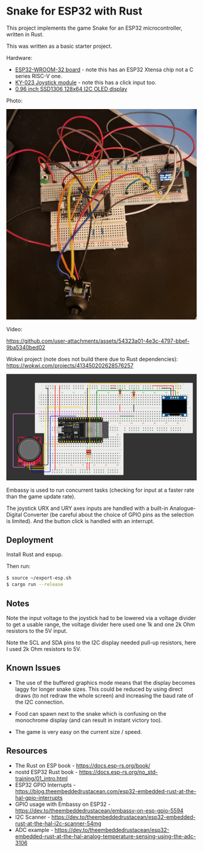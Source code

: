 # Snake for ESP32 with Rust

This project implements the game Snake for an ESP32 microcontroller,
written in Rust.

This was written as a basic starter project.

Hardware:
- [ESP32-WROOM-32 board](https://www.az-delivery.de/en/products/esp32-developmentboard) - note this has an ESP32 Xtensa chip not a C series RISC-V one.
- [KY-023 Joystick module](https://www.az-delivery.de/en/products/joystick-modul) - note this has a click input too.
- [0.96 inch SSD1306 128x64 I2C OLED display](https://www.az-delivery.de/en/products/0-96zolldisplay)

Photo:

![Photo of breadboard](./breadboardphoto_small.jpg)

Video:

https://github.com/user-attachments/assets/54323a01-4e3c-4797-bbef-9ba5340bed02

Wokwi project (note does not build there due to Rust dependencies): https://wokwi.com/projects/413450202628576257

![Breadboard diagram](./diagram.png)

Embassy is used to run concurrent tasks (checking for input at a faster
rate than the game update rate). 

The joystick URX and URY axes inputs are handled with a built-in
Analogue-Digital Converter (be careful about the choice of GPIO pins as
the selection is limited). And the button click is handled with an
interrupt.

## Deployment

Install Rust and espup.

Then run:

```bash
$ source ~/export-esp.sh
$ cargo run --release
```

## Notes

Note the input voltage to the joystick had to be lowered via a voltage
divider to get a usable range, the voltage divider here used one 1k and
one 2k Ohm resistors to the 5V input.

Note the SCL and SDA pins to the I2C display needed pull-up resistors,
here I used 2k Ohm resistors to 5V.

## Known Issues

- The use of the buffered graphics mode means that the display becomes
  laggy for longer snake sizes. This could be reduced by using direct
  draws (to not redraw the whole screen) and increasing the baud rate of
  the I2C connection.

- Food can spawn next to the snake which is confusing on the monochrome
  display (and can result in instant victory too).

- The game is very easy on the current size / speed.

## Resources

- The Rust on ESP book - https://docs.esp-rs.org/book/
- nostd ESP32 Rust book - https://docs.esp-rs.org/no_std-training/01_intro.html
- ESP32 GPIO Interrupts - https://blog.theembeddedrustacean.com/esp32-embedded-rust-at-the-hal-gpio-interrupts
- GPIO usage with Embassy on ESP32 - https://dev.to/theembeddedrustacean/embassy-on-esp-gpio-5594
- I2C Scanner - https://dev.to/theembeddedrustacean/esp32-embedded-rust-at-the-hal-i2c-scanner-54mg
- ADC example - https://dev.to/theembeddedrustacean/esp32-embedded-rust-at-the-hal-analog-temperature-sensing-using-the-adc-3106

